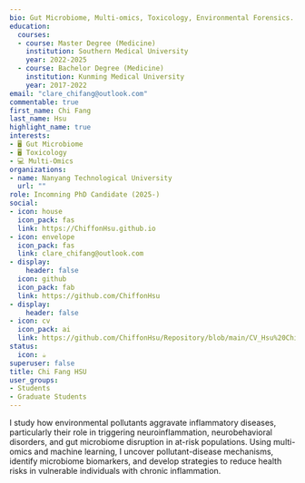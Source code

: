 ```yaml
---
bio: Gut Microbiome, Multi-omics, Toxicology, Environmental Forensics.
education:
  courses:
  - course: Master Degree (Medicine)
    institution: Southern Medical University
    year: 2022-2025
  - course: Bachelor Degree (Medicine)
    institution: Kunming Medical University
    year: 2017-2022
email: "clare_chifang@outlook.com"
commentable: true
first_name: Chi Fang
last_name: Hsu
highlight_name: true
interests:
- 🖥 Gut Microbiome
- 🖥 Toxicology
- 💻 Multi-Omics
organizations:
- name: Nanyang Technological University
  url: ""
role: Incomning PhD Candidate (2025-)
social:
- icon: house
  icon_pack: fas
  link: https://ChiffonHsu.github.io
- icon: envelope
  icon_pack: fas
  link: clare_chifang@outlook.com
- display:
    header: false
  icon: github
  icon_pack: fab
  link: https://github.com/ChiffonHsu
- display:
    header: false
- icon: cv
  icon_pack: ai
  link: https://github.com/ChiffonHsu/Repository/blob/main/CV_Hsu%20Chi%20Fang.pdf
status:
  icon: ☕️
superuser: false
title: Chi Fang HSU
user_groups:
- Students
- Graduate Students
---
```


I study how environmental pollutants aggravate inflammatory diseases, particularly their role in triggering neuroinflammation, neurobehavioral disorders, and gut microbiome disruption in at-risk populations. Using multi-omics and machine learning, I uncover pollutant-disease mechanisms, identify microbiome biomarkers, and develop strategies to reduce health risks in vulnerable individuals with chronic inflammation.